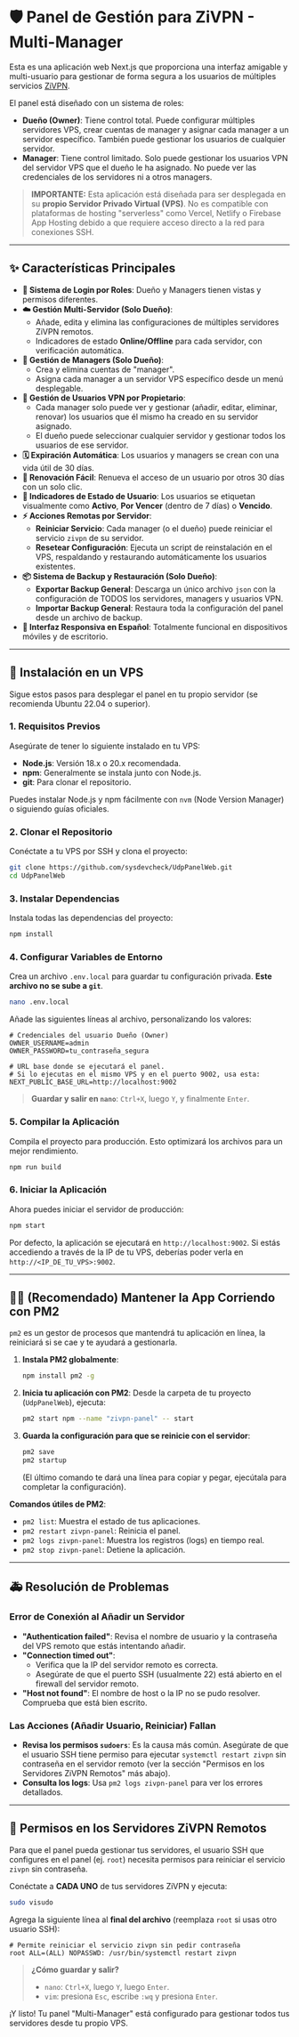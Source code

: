 # 🛡️ Panel de Gestión para ZiVPN - Multi-Manager

Esta es una aplicación web Next.js que proporciona una interfaz amigable y multi-usuario para gestionar de forma segura a los usuarios de múltiples servicios [ZiVPN](https://github.com/zivvpn/zivpn-core).

El panel está diseñado con un sistema de roles:
- **Dueño (Owner)**: Tiene control total. Puede configurar múltiples servidores VPS, crear cuentas de manager y asignar cada manager a un servidor específico. También puede gestionar los usuarios de cualquier servidor.
- **Manager**: Tiene control limitado. Solo puede gestionar los usuarios VPN del servidor VPS que el dueño le ha asignado. No puede ver las credenciales de los servidores ni a otros managers.

> **IMPORTANTE:** Esta aplicación está diseñada para ser desplegada en su **propio Servidor Privado Virtual (VPS)**. No es compatible con plataformas de hosting "serverless" como Vercel, Netlify o Firebase App Hosting debido a que requiere acceso directo a la red para conexiones SSH.

---

## ✨ Características Principales

- **🔑 Sistema de Login por Roles**: Dueño y Managers tienen vistas y permisos diferentes.
- **☁️ Gestión Multi-Servidor (Solo Dueño)**:
    - Añade, edita y elimina las configuraciones de múltiples servidores ZiVPN remotos.
    - Indicadores de estado **Online/Offline** para cada servidor, con verificación automática.
- **👑 Gestión de Managers (Solo Dueño)**:
    - Crea y elimina cuentas de "manager".
    - Asigna cada manager a un servidor VPS específico desde un menú desplegable.
- **👤 Gestión de Usuarios VPN por Propietario**:
    - Cada manager solo puede ver y gestionar (añadir, editar, eliminar, renovar) los usuarios que él mismo ha creado en su servidor asignado.
    - El dueño puede seleccionar cualquier servidor y gestionar todos los usuarios de ese servidor.
- **🗓️ Expiración Automática**: Los usuarios y managers se crean con una vida útil de 30 días.
- **🔄 Renovación Fácil**: Renueva el acceso de un usuario por otros 30 días con un solo clic.
- **🚦 Indicadores de Estado de Usuario**: Los usuarios se etiquetan visualmente como **Activo**, **Por Vencer** (dentro de 7 días) o **Vencido**.
- **⚡ Acciones Remotas por Servidor**:
    - **Reiniciar Servicio**: Cada manager (o el dueño) puede reiniciar el servicio `zivpn` de su servidor.
    - **Resetear Configuración**: Ejecuta un script de reinstalación en el VPS, respaldando y restaurando automáticamente los usuarios existentes.
- **📦 Sistema de Backup y Restauración (Solo Dueño)**:
    - **Exportar Backup General**: Descarga un único archivo `json` con la configuración de TODOS los servidores, managers y usuarios VPN.
    - **Importar Backup General**: Restaura toda la configuración del panel desde un archivo de backup.
- **📱 Interfaz Responsiva en Español**: Totalmente funcional en dispositivos móviles y de escritorio.

---

## 🚀 Instalación en un VPS

Sigue estos pasos para desplegar el panel en tu propio servidor (se recomienda Ubuntu 22.04 o superior).

### 1. Requisitos Previos

Asegúrate de tener lo siguiente instalado en tu VPS:
- **Node.js**: Versión 18.x o 20.x recomendada.
- **npm**: Generalmente se instala junto con Node.js.
- **git**: Para clonar el repositorio.

Puedes instalar Node.js y npm fácilmente con `nvm` (Node Version Manager) o siguiendo guías oficiales.

### 2. Clonar el Repositorio

Conéctate a tu VPS por SSH y clona el proyecto:
```bash
git clone https://github.com/sysdevcheck/UdpPanelWeb.git
cd UdpPanelWeb
```

### 3. Instalar Dependencias

Instala todas las dependencias del proyecto:
```bash
npm install
```

### 4. Configurar Variables de Entorno

Crea un archivo `.env.local` para guardar tu configuración privada. **Este archivo no se sube a `git`**.
```bash
nano .env.local
```
Añade las siguientes líneas al archivo, personalizando los valores:
```
# Credenciales del usuario Dueño (Owner)
OWNER_USERNAME=admin
OWNER_PASSWORD=tu_contraseña_segura

# URL base donde se ejecutará el panel.
# Si lo ejecutas en el mismo VPS y en el puerto 9002, usa esta:
NEXT_PUBLIC_BASE_URL=http://localhost:9002
```
> **Guardar y salir en `nano`**: `Ctrl+X`, luego `Y`, y finalmente `Enter`.

### 5. Compilar la Aplicación

Compila el proyecto para producción. Esto optimizará los archivos para un mejor rendimiento.
```bash
npm run build
```

### 6. Iniciar la Aplicación

Ahora puedes iniciar el servidor de producción:
```bash
npm start
```
Por defecto, la aplicación se ejecutará en `http://localhost:9002`. Si estás accediendo a través de la IP de tu VPS, deberías poder verla en `http://<IP_DE_TU_VPS>:9002`.

---

## 🏃‍♂️ (Recomendado) Mantener la App Corriendo con PM2

`pm2` es un gestor de procesos que mantendrá tu aplicación en línea, la reiniciará si se cae y te ayudará a gestionarla.

1.  **Instala PM2 globalmente**:
    ```bash
    npm install pm2 -g
    ```
2.  **Inicia tu aplicación con PM2**:
    Desde la carpeta de tu proyecto (`UdpPanelWeb`), ejecuta:
    ```bash
    pm2 start npm --name "zivpn-panel" -- start
    ```
3.  **Guarda la configuración para que se reinicie con el servidor**:
    ```bash
    pm2 save
    pm2 startup
    ```
    (El último comando te dará una línea para copiar y pegar, ejecútala para completar la configuración).

**Comandos útiles de PM2**:
- `pm2 list`: Muestra el estado de tus aplicaciones.
- `pm2 restart zivpn-panel`: Reinicia el panel.
- `pm2 logs zivpn-panel`: Muestra los registros (logs) en tiempo real.
- `pm2 stop zivpn-panel`: Detiene la aplicación.

---

## 🚑 Resolución de Problemas

### Error de Conexión al Añadir un Servidor

-   **"Authentication failed"**: Revisa el nombre de usuario y la contraseña del VPS remoto que estás intentando añadir.
-   **"Connection timed out"**:
    -   Verifica que la IP del servidor remoto es correcta.
    -   Asegúrate de que el puerto SSH (usualmente 22) está abierto en el firewall del servidor remoto.
-   **"Host not found"**: El nombre de host o la IP no se pudo resolver. Comprueba que está bien escrito.

### Las Acciones (Añadir Usuario, Reiniciar) Fallan

-   **Revisa los permisos `sudoers`**: Es la causa más común. Asegúrate de que el usuario SSH tiene permiso para ejecutar `systemctl restart zivpn` sin contraseña en el servidor remoto (ver la sección "Permisos en los Servidores ZiVPN Remotos" más abajo).
-   **Consulta los logs**: Usa `pm2 logs zivpn-panel` para ver los errores detallados.
---
## 🔐 Permisos en los Servidores ZiVPN Remotos

Para que el panel pueda gestionar tus servidores, el usuario SSH que configures en el panel (ej. `root`) necesita permisos para reiniciar el servicio `zivpn` sin contraseña.

Conéctate a **CADA UNO** de tus servidores ZiVPN y ejecuta:
```bash
sudo visudo
```
Agrega la siguiente línea al **final del archivo** (reemplaza `root` si usas otro usuario SSH):
```
# Permite reiniciar el servicio zivpn sin pedir contraseña
root ALL=(ALL) NOPASSWD: /usr/bin/systemctl restart zivpn
```
> **¿Cómo guardar y salir?**
> *   `nano`: `Ctrl+X`, luego `Y`, luego `Enter`.
> *   `vim`: presiona `Esc`, escribe `:wq` y presiona `Enter`.

¡Y listo! Tu panel "Multi-Manager" está configurado para gestionar todos tus servidores desde tu propio VPS.
